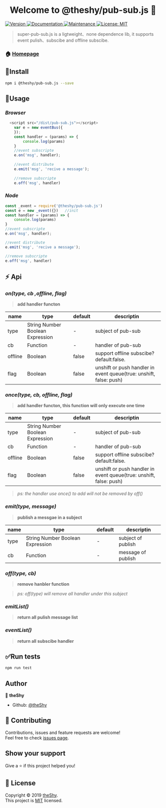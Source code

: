 <h1 align="center">Welcome to @theshy/pub-sub.js 👋</h1>
<p>
  <a href="https://www.npmjs.com/package/@theshy/pub-sub.js" target="_blank">
    <img alt="Version" src="https://img.shields.io/npm/v/@theshy/pub-sub.js.svg">
  </a>
  <a href="https://github.com/theshying/pub-sub.js#readme" target="_blank">
    <img alt="Documentation" src="https://img.shields.io/badge/documentation-yes-brightgreen.svg" />
  </a>
  <a href="https://github.com/theshying/pub-sub.js/graphs/commit-activity" target="_blank">
    <img alt="Maintenance" src="https://img.shields.io/badge/Maintained%3F-yes-green.svg" />
  </a>
  <a href="https://github.com/theshying/pub-sub.js/blob/master/LICENSE" target="_blank">
    <img alt="License: MIT" src="https://img.shields.io/github/license/theShy/@theshy/pub-sub.js" />
  </a>
</p>

> super-pub-sub.js is a ligtweight、none dependence lib, it supports event pulish、subscibe and offline subscibe.

### 🏠 [Homepage](https://github.com/theshying/pub-sub.js#readme)

## :tada:Install

```sh
npm i @theshy/pub-sub.js --save
```

## :pencil:Usage

### *Browser*
```javascript
  <script src="/dist/pub-sub.js"></script>
    var e = new eventBus({
    });
    const handler = (params) => {
        console.log(params)
    }
    //event subscripte
    e.on('msg', handler);  
    
    //event distribute
    e.emit('msg', 'recive a message');  
    
    //remove subscripte
    e.off('msg', handler)  
```
### *Node*
```javascript
const _event = require('@theshy/pub-sub.js')
const e = new _event({})   //init
const handler = (params) => {
    console.log(params)
}
//event subscripte
e.on('msg', handler);  

//event distribute
e.emit('msg', 'recive a message');  

//remove subscripte
e.off('msg', handler)  

```
## :zap: Api

### *on(type, cb ,offline, flag)*

> **add  handler functon**
<table>
    <thead>
        <tr>
            <th>name</th>
            <th>type</th>
            <th>default</th>
            <th>descriptin</th>
        </tr>
    </thead>
    <tbody>
        <tr>
            <td>type</td>
            <td>String Number Boolean  Expression</td>
            <td>-</td>
            <td>subject of pub-sub</td>
        </tr>
        <tr>
            <td>cb</td>
            <td>Function</td>
            <td>-</td>
            <td>handler of pub-sub</td>
        </tr>
        <tr>
            <td>offline</td>
            <td>Boolean</td>
            <td>false</td>
            <td>support offline subscibe? default:false.</td>
        </tr>
        <tr>
            <td>flag</td>
            <td>Boolean</td>
            <td>false</td>
            <td>unshift or push  handler in event queue(true: unshift, false: push)</td>
        </tr>
    </tbody>
</table>


### *once(type, cb, offline, flag)*

> **add handler functon, this function will only execute one time**

<table>
    <thead>
        <tr>
            <th>name</th>
            <th>type</th>
            <th>default</th>
            <th>descriptin</th>
        </tr>
    </thead>
    <tbody>
        <tr>
            <td>type</td>
            <td>String Number Boolean  Expression</td>
            <td>-</td>
            <td>subject of pub-sub</td>
        </tr>
        <tr>
            <td>cb</td>
            <td>Function</td>
            <td>-</td>
            <td>handler of pub-sub</td>
        </tr>
        <tr>
            <td>offline</td>
            <td>Boolean</td>
            <td>false</td>
            <td>support offline subscibe? default:false.</td>
        </tr>
        <tr>
            <td>flag</td>
            <td>Boolean</td>
            <td>false</td>
            <td>unshift or push  handler in event queue(true: unshift, false: push)</td>
        </tr>
    </tbody>
</table>

> *ps: the handler use once() to add will not be removed by off()*



### *emit(type, message)*

> **publish a messgae in a subject**
<table>
    <thead>
        <tr>
            <th>name</th>
            <th>type</th>
            <th>default</th>
            <th>descriptin</th>
        </tr>
    </thead>
    <tbody>
        <tr>
            <td>type</td>
            <td>String Number Boolean  Expression</td>
            <td>-</td>
            <td>subject of publish</td>
        </tr>
        <tr>
            <td>cb</td>
            <td>Function</td>
            <td>-</td>
            <td>message of publish</td>
        </tr>
    </tbody>
</table>

### *off(type, cb)*

>**remove hanbler function**

> *ps: off(type) will remove all handler under this subject*
### *emitList()*
>**return all pulish message list**

### *eventList()*
>**return all subscibe handler**


## :white_check_mark:Run tests

```sh
npm run test
```

## Author

👤 **theShy**

* Github: [@theShy](https://github.com/theShy)

## 🤝 Contributing

Contributions, issues and feature requests are welcome!<br />Feel free to check [issues page](https://github.com/theshying/pub-sub.js/issues).

## Show your support

Give a ⭐️ if this project helped you!

## 📝 License

Copyright © 2019 [theShy](https://github.com/theShy).<br />
This project is [MIT](https://github.com/theshying/pub-sub.js/blob/master/LICENSE) licensed.
